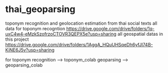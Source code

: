 # thai_geoparsing
toponym recognition and geolocation estimation from thai social texts
all data for toponym recogntion https://drive.google.com/drive/folders/1q-uxC4w4-eMzkSzofrzoCTOVR3QEPX5e?usp=sharing
all geospatial datas in this project https://drive.google.com/drive/folders/1AggA_HQuUHSqeDh6yfJI74B-KiNE6J5v?usp=sharing

for toponym recognition --> toponym_colab
geoparsing --> geoparsing_colab
